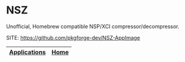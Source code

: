 # NSZ

 Unofficial, Homebrew compatible NSP/XCI compressor/decompressor.

 SITE: https://github.com/pkgforge-dev/NSZ-AppImage

 | [Applications](https://portable-linux-apps.github.io/apps.html) | [Home](https://portable-linux-apps.github.io)
 | --- | --- |
